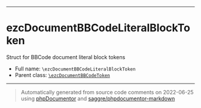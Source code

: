 ***

# ezcDocumentBBCodeLiteralBlockToken

Struct for BBCode document literal block tokens

* Full name: `\ezcDocumentBBCodeLiteralBlockToken`
* Parent class: [`\ezcDocumentBBCodeToken`](./ezcDocumentBBCodeToken.md)

***
> Automatically generated from source code comments on 2022-06-25 using [phpDocumentor](http://www.phpdoc.org/) and [saggre/phpdocumentor-markdown](https://github.com/Saggre/phpDocumentor-markdown)
